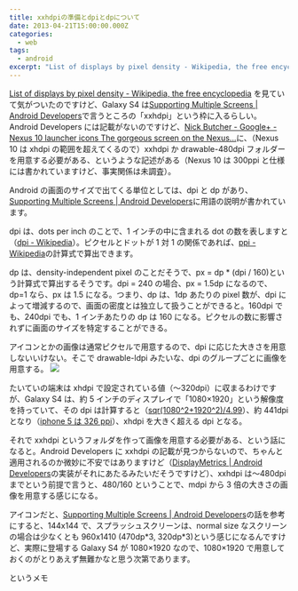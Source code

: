 ```yaml
---
title: xxhdpiの準備とdpiとdpについて
date: 2013-04-21T15:00:00.000Z
categories:
  - web
tags:
  - android
excerpt: "List of displays by pixel density - Wikipedia, the free encyclopedia を見ていて気がついたのですけど、Galaxy S4はSupporting Multiple Screens | Android Developersで言うところの「xxhdpi」という枠に入るらしい。Android Developersには記載がないのですけど、Nick Butcher - Google+ - Nexus 10 launcher icons The gorgeous screen on the Nexus...に、（Nexus 10はxhdpiの範囲を超えてくるので）xxhdpiかdrawable-480dpiフォルダーを用意する必要がある、というような記述がある（Nexus 10は300ppiと仕様には書かれていますけど、事実関係は未調査）。"
---
```


[List of displays by pixel density - Wikipedia, the free encyclopedia](http://en.wikipedia.org/wiki/List_of_displays_by_pixel_density) を見ていて気がついたのですけど、Galaxy S4 は[Supporting Multiple Screens | Android Developers](http://developer.android.com/guide/practices/screens_support.html)で言うところの「xxhdpi」という枠に入るらしい。Android Developers には記載がないのですけど、[Nick Butcher - Google+ - Nexus 10 launcher icons The gorgeous screen on the Nexus...](https://plus.google.com/+NickButcher/posts/ePQya3KsTjW)に、（Nexus 10 は xhdpi の範囲を超えてくるので）xxhdpi か drawable-480dpi フォルダーを用意する必要がある、というような記述がある（Nexus 10 は 300ppi と仕様には書かれていますけど、事実関係は未調査）。

Android の画面のサイズで出てくる単位としては、dpi と dp があり、[Supporting Multiple Screens | Android Developers](http://developer.android.com/guide/practices/screens_support.html)に用語の説明が書かれています。

dpi は、dots per inch のことで、1 インチの中に含まれる dot の数を表しますと（[dpi - Wikipedia](http://ja.wikipedia.org/wiki/Dpi)）。ピクセルとドットが 1 対 1 の関係であれば、[ppi - Wikipedia](http://ja.wikipedia.org/wiki/Ppi)の計算式で算出できます。

dp は、density-independent pixel のことだそうで、px = dp \* (dpi / 160)という計算式で算出するそうです。dpi = 240 の場合、px = 1.5dp になるので、dp=1 なら、px は 1.5 になる。つまり、dp は、1dp あたりの pixel 数が、dpi によって増減するので、画面の密度とは独立して扱うことができると。160dpi でも、240dpi でも、1 インチあたりの dp は 160 になる。ピクセルの数に影響されずに画面のサイズを特定することができる。

アイコンとかの画像は通常ピクセルで用意するので、dpi に応じた大きさを用意しないいけない。そこで drawable-ldpi みたいな、dpi のグループごとに画像を用意する。
![](http://developer.android.com/images/screens_support/screens-ranges.png)

たいていの端末は xhdpi で設定されている値（〜320dpi）に収まるわけですが、Galaxy S4 は、約 5 インチのディスプレイで「1080×1920」という解像度を持っていて、その dpi は計算すると（[sqr(1080^2+1920^2)/4.99](https://www.google.co.jp/search?q=sqr%281080^2%2B1920^2%29%2F4.99)）、約 441dpi となり（[iphone 5 は 326 ppi](http://www.apple.com/jp/iphone/specs.html)）、xhdpi を大きく超える dpi となる。

それで xxhdpi というフォルダを作って画像を用意する必要がある、という話になると。Android Developers に xxhdpi の記載が見つからないので、ちゃんと適用されるのか微妙に不安ではありますけど（[DisplayMetrics | Android Developers](http://developer.android.com/reference/android/util/DisplayMetrics.html#DENSITY_XXHIGH)の実装がそれにあたるみたいだそうですけど）、xxhdpi は〜480dpi までという前提で言うと、480/160 ということで、mdpi から 3 倍の大きさの画像を用意する感じになる。

アイコンだと、[Supporting Multiple Screens | Android Developers](http://developer.android.com/guide/practices/screens_support.html#DesigningResources)の話を参考にすると、144x144 で、スプラッシュスクリーンは、normal size なスクリーンの場合は少なくとも 960x1410 (470dp\*3, 320dp\*3)という感じになるんですけど、実際に登場する Galaxy S4 が 1080×1920 なので、1080×1920 で用意しておくのがとりあえず無難かなと思う次第であります。

というメモ
